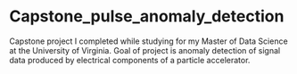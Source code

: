# Capstone_pulse_anomaly_detection
Capstone project I completed while studying for my Master of Data Science at the University of Virginia. Goal of project is anomaly detection of signal data produced by electrical components of a particle accelerator.  
